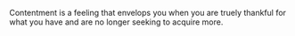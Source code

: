 Contentment is a feeling that envelops you when you are truely thankful for what you have and are no longer seeking to acquire more.
